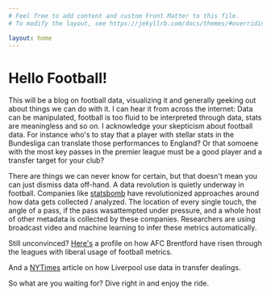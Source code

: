 ```yaml
---
# Feel free to add content and custom Front Matter to this file.
# To modify the layout, see https://jekyllrb.com/docs/themes/#overriding-theme-defaults

layout: home
---
```


# Hello Football!

This will be a blog on football data, visualizing it and generally geeking out about things we can do with it. I can hear it from across the internet: Data can be manipulated, football is too fluid to be interpreted through data, stats are meaningless and so on. I acknowledge your skepticism about football data. For instance who's to stay that a player with stellar stats in the Bundesliga can translate those performances to England? Or that somoene with the most key passes in the premier league must be a good player and a transfer target for your club?

There are things we can never know for certain, but that doesn't mean you can just dismiss data off-hand. A data revolution is quietly underway in football. Companies like <a href="https://www.statsbomb.com">statsbomb</a> have revolutionized approaches around how data gets collected / analyzed. The location of every single touch, the angle of a pass, if the pass wasattempted under pressure, and a whole host of other metadata is collected by these companies. Researchers are using broadcast video and machine learning to infer these metrics automatically.


Still unconvinced? <a href="https://twitter.com/JoePompliano/status/1400245761854652417?ref_src=twsrc%5Etfw%7Ctwcamp%5Etweetembed%7Ctwterm%5E1400245761854652417%7Ctwgr%5E%7Ctwcon%5Es1_&ref_url=">Here's</a> a profile on how AFC Brentford have risen through the leagues with liberal usage of football metrics.

And a <a href="https://www.nytimes.com/2020/06/26/sports/soccer/liverpool-premier-league-title.html">NYTimes</a> article on how Liverpool use data in transfer dealings.

So what are you waiting for? Dive right in and enjoy the ride.
